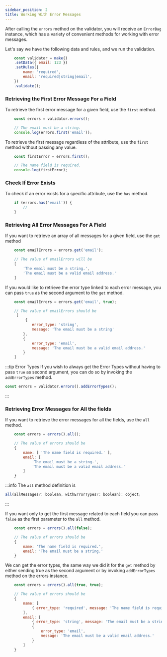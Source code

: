 ```yaml
---
sidebar_position: 2
title: Working With Error Messages
---
```


After calling the <code>errors</code> method on the validator, you will receive an <code>ErrorBag</code> instance, which has a variety of convenient methods for working with error messages.

Let's say we have the following data and rules, and we run the validation.

```js
    const validator = make()
    .setData({ email: 123 })
    .setRules({ 
        name: 'required',
        email: 'required|string|email',
    })
    .validate();
```

### Retrieving the First Error Message For a Field

To retrieve the first error message for a given field, use the <code>first</code> method.

```js
    const errors = validator.errors();

    // The email must be a string.
    console.log(errors.first('email'));
```

To retrieve the first message regardless of the attribute, use the <code>first</code> method without passing any value.

```js
    const firstError = errors.first();

    // The name field is required.
    console.log(firstError);
```

### Check If Error Exists

To check if an error exists for a specific attribute, use the <code>has</code> method.

```js
    if (errors.has('email')) {
        // 
    }
```


### Retrieving All Error Messages For A Field

If you want to retrieve an array of all messages for a given field, use the <code>get</code> method

```js
    const emailErrors = errors.get('email');

    // The value of emailErrors will be
    [
        'The email must be a string.',
        'The email must be a valid email address.'
    ]
```

If you would like to retrieve the error type linked to each error message, you can pass <code>true</code> as the second argument to the <code>get</code> method.

```js
    const emailErrors = errors.get('email', true);

    // The value of emailErrors should be
     [
         {
            error_type: 'string',
            message: 'The email must be a string'
        },
        {
            error_type: 'email',
            message: 'The email must be a valid email address.'
        }
    ]
```

:::tip Error Types
If you wish to always get the Error Types without having to pass <code>true</code> as second argument, you can do so by invoking the <code>addErrorTypes</code> method.

```js
const errors = validator.errors().addErrorTypes();
```
:::

### Retrieving Error Messages for All the fields

If you want to retrieve the error messages for all the fields, use the <code>all</code> method.

```js
    const errors = errors().all();

    // The value of errors should be
    {
        name: [ 'The name field is required.' ],
        email: [
            'The email must be a string.',
            'The email must be a valid email address.'
        ]
    }
```

:::info
The <code>all</code> method definition is
```js
all(allMessages?: boolean, withErrorTypes?: boolean): object;
```
:::

If you want only to get the first message related to each field you can pass <code>false</code> as the first parameter to the <code>all</code> method.


```js
    const errors = errors().all(false);

    // The value of errors should be
    {
        name: 'The name field is required.',
        email: 'The email must be a string.'
    }
```

We can get the error types, the same way we did it for the <code>get</code> method by either sending true as the second argument or by invoking <code>addErrorTypes</code> method on the errors instance.

```js
    const errors = errors().all(true, true);

    // The value of errors should be
    {
        name: [
            { error_type: 'required', message: 'The name field is required.' }
        ],
        email: [
            { error_type: 'string', message: 'The email must be a string.' },
            {
                error_type: 'email',
                message: 'The email must be a valid email address.'
            }
        ]
    }
```
